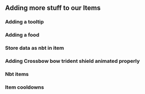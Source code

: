 ## Adding more stuff to our Items

### Adding a tooltip


### Adding a food

### Store data as nbt in item

### Adding Crossbow bow trident shield animated properly

### Nbt items

### Item cooldowns
